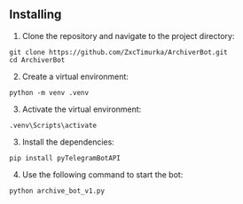 ## Installing

1. Clone the repository and navigate to the project directory:
```shell
git clone https://github.com/ZxcTimurka/ArchiverBot.git
cd ArchiverBot
```
2. Create a virtual environment:
```shell
python -m venv .venv
```
3. Activate the virtual environment:
```shell
.venv\Scripts\activate
```
3. Install the dependencies:
```shell
pip install pyTelegramBotAPI
```
4. Use the following command to start the bot:
```
python archive_bot_v1.py
```
